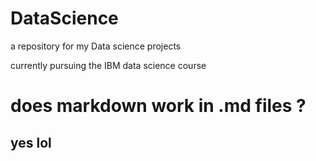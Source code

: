 # DataScience
a repository for my Data science projects

currently pursuing the IBM data science course

# does markdown work in .md files ?
## yes lol
